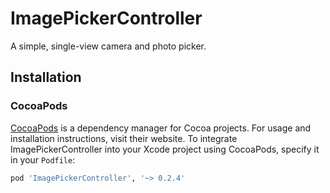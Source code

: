 # ImagePickerController
A simple, single-view camera and photo picker.

## Installation

### CocoaPods

[CocoaPods](https://cocoapods.org) is a dependency manager for Cocoa projects. For usage and installation instructions, visit their website. To integrate ImagePickerController into your Xcode project using CocoaPods, specify it in your `Podfile`:

```ruby
pod 'ImagePickerController', '~> 0.2.4'
```